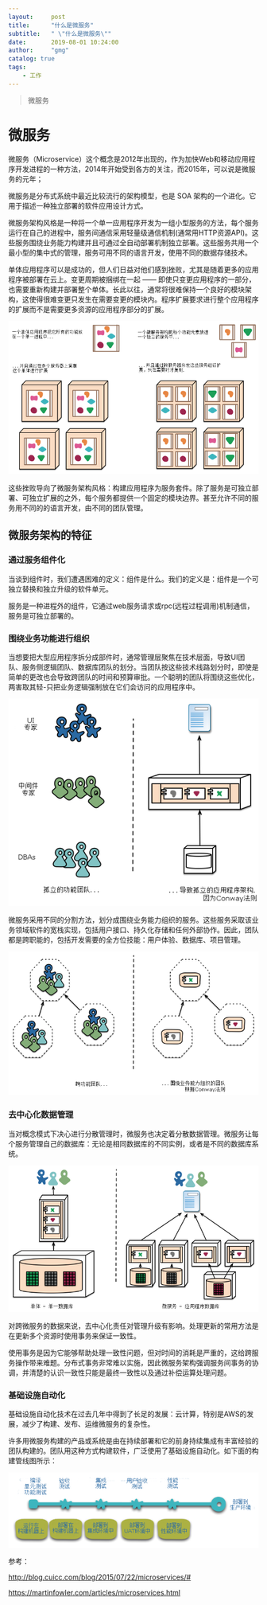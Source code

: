 ```yaml
---
layout:     post
title:      "什么是微服务"
subtitle:   " \"什么是微服务\""
date:       2019-08-01 10:24:00
author:     "gmg"
catalog: true
tags:
    - 工作
---
```


> 微服务

# 微服务

微服务（Microservice）这个概念是2012年出现的，作为加快Web和移动应用程序开发进程的一种方法，2014年开始受到各方的关注，而2015年，可以说是微服务的元年；


微服务是分布式系统中最近比较流行的架构模型，也是 SOA 架构的一个进化。它用于描述一种独立部署的软件应用设计方式。

微服务架构风格是一种将一个单一应用程序开发为一组小型服务的方法，每个服务运行在自己的进程中，服务间通信采用轻量级通信机制(通常用HTTP资源API)。这些服务围绕业务能力构建并且可通过全自动部署机制独立部署。这些服务共用一个最小型的集中式的管理，服务可用不同的语言开发，使用不同的数据存储技术。

单体应用程序可以是成功的，但人们日益对他们感到挫败，尤其是随着更多的应用程序被部署在云上。变更周期被捆绑在一起 —— 即使只变更应用程序的一部分，也需要重新构建并部署整个单体。长此以往，通常将很难保持一个良好的模块架构，这使得很难变更只发生在需要变更的模块内。程序扩展要求进行整个应用程序的扩展而不是需要更多资源的应用程序部分的扩展。
 
  ![s](
  https://github.com/gmg0829/Img/blob/master/microservice/ms-a.png?raw=true)

这些挫败导向了微服务架构风格：构建应用程序为服务套件。除了服务是可独立部署、可独立扩展的之外，每个服务都提供一个固定的模块边界。甚至允许不同的服务用不同的的语言开发，由不同的团队管理。
## 微服务架构的特征
### 通过服务组件化

当谈到组件时，我们遭遇困难的定义：组件是什么。我们的定义是：组件是一个可独立替换和独立升级的软件单元。

服务是一种进程外的组件，它通过web服务请求或rpc(远程过程调用)机制通信，服务是可独立部署的。

### 围绕业务功能进行组织

当想要把大型应用程序拆分成部件时，通常管理层聚焦在技术层面，导致UI团队、服务侧逻辑团队、数据库团队的划分。当团队按这些技术线路划分时，即使是简单的更改也会导致跨团队的时间和预算审批。一个聪明的团队将围绕这些优化，两害取其轻-只把业务逻辑强制放在它们会访问的应用程序中。

![s](
  https://github.com/gmg0829/Img/blob/master/microservice/ms-b.png?raw=true)

  微服务采用不同的分割方法，划分成围绕业务能力组织的服务。这些服务采取该业务领域软件的宽栈实现，包括用户接口、持久化存储和任何外部协作。因此，团队都是跨职能的，包括开发需要的全方位技能：用户体验、数据库、项目管理。

![s](
  https://github.com/gmg0829/Img/blob/master/microservice/ms-c.png?raw=true)



### 去中心化数据管理
 当对概念模式下决心进行分散管理时，微服务也决定着分散数据管理。微服务让每个服务管理自己的数据库：无论是相同数据库的不同实例，或者是不同的数据库系统。

![s](
  https://github.com/gmg0829/Img/blob/master/microservice/ms-d.png?raw=true)

   对跨微服务的数据来说，去中心化责任对管理升级有影响。处理更新的常用方法是在更新多个资源时使用事务来保证一致性。


   使用事务是因为它能够帮助处理一致性问题，但对时间的消耗是严重的，这给跨服务操作带来难题。分布式事务非常难以实施，因此微服务架构强调服务间事务的协调，并清楚的认识一致性只能是最终一致性以及通过补偿运算处理问题。

### 基础设施自动化

 基础设施自动化技术在过去几年中得到了长足的发展：云计算，特别是AWS的发展，减少了构建、发布、运维微服务的复杂性。


 许多用微服务构建的产品或系统是由在持续部署和它的前身持续集成有丰富经验的团队构建的。团队用这种方式构建软件，广泛使用了基础设施自动化。如下面的构建管线图所示：



![s](
  https://github.com/gmg0829/Img/blob/master/microservice/ms-e.png?raw=true)


参考：

http://blog.cuicc.com/blog/2015/07/22/microservices/#

https://martinfowler.com/articles/microservices.html
